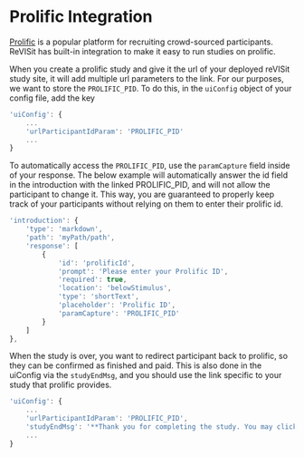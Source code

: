 # Prolific Integration

[Prolific](prolific.com) is a popular platform for recruiting crowd-sourced participants. ReVISit has built-in integration to make it easy to run studies on prolific. 

When you create a prolific study and give it the url of your deployed reVISit study site, it will add multiple url parameters to the link. For our purposes, we want to store the `PROLIFIC_PID`. To do this, in the `uiConfig` object of your config file, add the key 

```ts
'uiConfig': {
    ...
    'urlParticipantIdParam': 'PROLIFIC_PID'
    ...
}
```

To automatically access the `PROLIFIC_PID`, use the `paramCapture` field inside of your response. The below example will automatically answer the id field in the introduction with the linked PROLIFIC_PID, and will not allow the participant to change it. This way, you are guaranteed to properly keep track of your participants without relying on them to enter their prolific id. 

```ts
'introduction': {
    'type': 'markdown',
    'path': 'myPath/path',
    'response': [
        {
            'id': 'prolificId',
            'prompt': 'Please enter your Prolific ID',
            'required': true,
            'location': 'belowStimulus',
            'type': 'shortText',
            'placeholder': 'Prolific ID',
            'paramCapture': 'PROLIFIC_PID'
        }
    ]
},
```

When the study is over, you want to redirect participant back to prolific, so they can be confirmed as finished and paid. This is also done in the uiConfig via the `studyEndMsg`, and you should use the link specific to your study that prolific provides. 

```ts
'uiConfig': {
    ...
    'urlParticipantIdParam': 'PROLIFIC_PID',
    'studyEndMsg': '**Thank you for completing the study. You may click this link and return to Prolific**: [yourProlificLink](yourProlificLink)',
    ...
}
```

